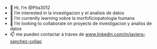 - 👋 Hi, I’m @Pita3012
- 👀 I’m interested in  la investigacion y  el analisis de datos
- 🌱 I’m currently learning  sobre la morfoficiopatologia humana 
- 💞️ I’m looking to collaborate on  proyects de  investigacion y analiss de datos 
- 📫 me pueden contactar a traves de www.linkedin.com/in/javiera-sanchez-collao

<!---
Pita3012/Pita3012 is a ✨ special ✨ repository because its `README.md` (this file) appears on your GitHub profile.
You can click the Preview link to take a look at your changes.
--->
